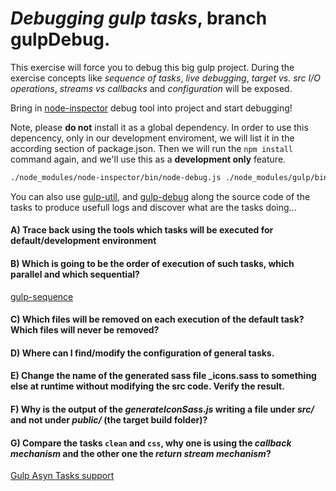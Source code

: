 # *Debugging gulp tasks*, branch gulpDebug.

This exercise will force you to debug this big gulp project. During the exercise concepts like *sequence of tasks*, *live debugging*, *target vs. src I/O operations*, *streams vs callbacks* and *configuration* will be exposed.

Bring in [node-inspector](https://www.npmjs.com/package/node-inspector) debug tool into project and start debugging!

Note, please **do not** install it as a global dependency. In order to use this depencency, only in our development enviroment, we will list it in the according section of package.json. Then we will run the `npm install` command again, and we'll use this as a **development only** feature.

```bash
./node_modules/node-inspector/bin/node-debug.js ./node_modules/gulp/bin/gulp.js --gulpfile ./gulpfile.js
```

You can also use [gulp-util](https://www.npmjs.com/package/gulp-util), and [gulp-debug](https://www.npmjs.com/package/gulp-debug) along the source code of the tasks to produce usefull logs and discover what are the tasks doing...


#### A) Trace back using the tools which tasks will be executed for default/development environment

#### B) Which is going to be the order of execution of such tasks, which parallel and which sequential?

[gulp-sequence](https://www.npmjs.com/package/gulp-sequence)

#### C) Which files will be removed on each execution of the default task? Which files will never be removed?

#### D) Where can I find/modify the configuration of general tasks.

#### E) Change the name of the generated sass file _icons.sass to something else at runtime without modifying the src code. Verify the result.


#### F) Why is the output of the *generateIconSass.js* writing a file under *src/* and not under *public/* (the target build folder)?

#### G) Compare the tasks `clean` and `css`, why one is using the *callback mechanism* and the other one the *return stream mechanism*?

[Gulp Asyn Tasks support](https://github.com/gulpjs/gulp/blob/master/docs/API.md#async-task-support)


